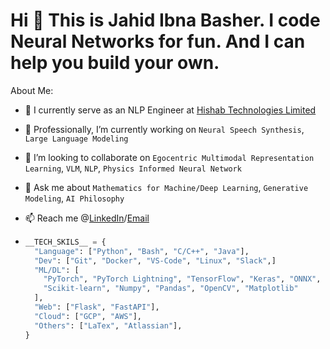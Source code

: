<!---<p align="left">
  <a href="https://github.com/JahidBasher?tab=followers">
    <img alt="GitHub followers" src="https://img.shields.io/github/followers/JahidBasher?color=green&logo=github">
  </a>
  <a href="https://github.com/JahidBasher/">
    <img src="https://komarev.com/ghpvc/?username=JahidBasher" alt="visitors" />
  </a>
</p>-->

# Hi 👋 This is Jahid Ibna Basher. I code Neural Networks for fun. And I can help you build your own.

About Me:
- 🔭 I currently serve as an NLP Engineer at [Hishab Technologies Limited](https://hishab.co/)
- 🌱 Professionally, I’m currently working on `Neural Speech Synthesis`, `Large Language Modeling`
- 👯 I’m looking to collaborate on `Egocentric Multimodal Representation Learning`, `VLM`, `NLP`, `Physics Informed Neural Network`
- 💬 Ask me about `Mathematics for Machine/Deep Learning`, `Generative Modeling`, `AI Philosophy`
- 📫 Reach me @[LinkedIn](https://www.linkedin.com/in/jahid37/)/[Email](mailto:mohammadjahid1504037@gmail.com)
  
- ```python
  __TECH_SKILS__ = {
    "Language": ["Python", "Bash", "C/C++", "Java"],
    "Dev": ["Git", "Docker", "VS-Code", "Linux", "Slack",]
    "ML/DL": [
      "PyTorch", "PyTorch Lightning", "TensorFlow", "Keras", "ONNX",
      "Scikit-learn", "Numpy", "Pandas", "OpenCV", "Matplotlib"
    ],
    "Web": ["Flask", "FastAPI"],
    "Cloud": ["GCP", "AWS"],
    "Others": ["LaTex", "Atlassian"],
  }
  ```
<!---
<p><img align="left" src="https://github-readme-stats.vercel.app/api/top-langs?username=JahidBasher&show_icons=true&locale=en&layout=compact" alt="JahidBasher" width="350" height="200" /></p>  <p>&nbsp;<img  align="center" src="https://github-readme-stats.vercel.app/api?username=JahidBasher&show_icons=true&locale=en" alt="JahidBasher"  width="400" height="200"/>
-->

